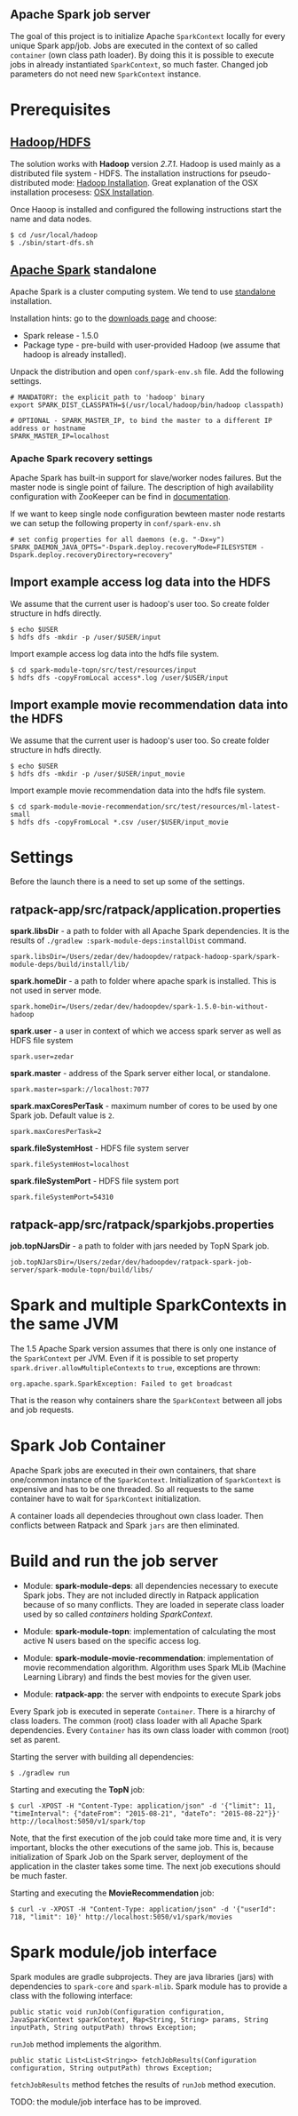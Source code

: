 Apache Spark job server
-----------------------------

The goal of this project is to initialize Apache `SparkContext` locally for every unique Spark app/job.
Jobs are executed in the context of so called `container` (own class path loader). By doing this it is possible to execute
jobs in already instantiated `SparkContext`, so much faster. Changed job parameters do not need new `SparkContext` instance.


# Prerequisites

## [Hadoop/HDFS](http://hadoop.apache.org/docs/current/)
The solution works with **Hadoop** version *2.7.1*. Hadoop is used mainly as a distributed file system - HDFS.
The installation instructions for pseudo-distributed mode: [Hadoop Installation](http://hadoop.apache.org/docs/current/hadoop-project-dist/hadoop-common/SingleCluster.html#Pseudo-Distributed_Operation).
Great explanation of the OSX installation procesess: [OSX Installation](http://joeyoung.io/installing-hadoop-and-yarn-on-os-x-trials-troubleshooting-and-work-arounds/).

Once Haoop is installed and configured the following instructions start the name and data nodes.

    $ cd /usr/local/hadoop
    $ ./sbin/start-dfs.sh
    
## [Apache Spark](http://spark.apache.org) standalone

Apache Spark is a cluster computing system. We tend to use [standalone](http://spark.apache.org/docs/latest/spark-standalone.html) installation.

Installation hints: go to the [downloads page](http://spark.apache.org/downloads.html) and choose:

* Spark release - 1.5.0
* Package type - pre-build with user-provided Hadoop (we assume that hadoop is already installed).

Unpack the distribution and open `conf/spark-env.sh` file. 
Add the following settings.

    # MANDATORY: the explicit path to 'hadoop' binary
    export SPARK_DIST_CLASSPATH=$(/usr/local/hadoop/bin/hadoop classpath)

    # OPTIONAL - SPARK_MASTER_IP, to bind the master to a different IP address or hostname
    SPARK_MASTER_IP=localhost

### Apache Spark recovery settings

Apache Spark has built-in support for slave/worker nodes failures. But the master node is single point of failure.
The description of high availability configuration with ZooKeeper can be find in [documentation](http://spark.apache.org/docs/latest/spark-standalone.html#high-availability).

If we want to keep single node configuration bewteen master node restarts we can setup the following property in `conf/spark-env.sh`

    # set config properties for all daemons (e.g. "-Dx=y")
    SPARK_DAEMON_JAVA_OPTS="-Dspark.deploy.recoveryMode=FILESYSTEM -Dspark.deploy.recoveryDirectory=recovery"

## Import example access log data into the HDFS

We assume that the current user is hadoop's user too. So create folder structure in hdfs directly. 

    $ echo $USER
    $ hdfs dfs -mkdir -p /user/$USER/input

Import example access log data into the hdfs file system.
 
    $ cd spark-module-topn/src/test/resources/input
    $ hdfs dfs -copyFromLocal access*.log /user/$USER/input

## Import example movie recommendation data into the HDFS

We assume that the current user is hadoop's user too. So create folder structure in hdfs directly. 

    $ echo $USER
    $ hdfs dfs -mkdir -p /user/$USER/input_movie

Import example movie recommendation data into the hdfs file system.

    $ cd spark-module-movie-recommendation/src/test/resources/ml-latest-small
    $ hdfs dfs -copyFromLocal *.csv /user/$USER/input_movie

# Settings

Before the launch there is a need to set up some of the settings.

## ratpack-app/src/ratpack/application.properties

**spark.libsDir** - a path to folder with all Apache Spark dependencies. It is the results of 
`./gradlew :spark-module-deps:installDist` command.

    spark.libsDir=/Users/zedar/dev/hadoopdev/ratpack-hadoop-spark/spark-module-deps/build/install/lib/

**spark.homeDir** - a path to folder where apache spark is installed. This is not used in server mode.

    spark.homeDir=/Users/zedar/dev/hadoopdev/spark-1.5.0-bin-without-hadoop

**spark.user** - a user in context of which we access spark server as well as HDFS file system

    spark.user=zedar

**spark.master** - address of the Spark server either local, or standalone.

    spark.master=spark://localhost:7077

**spark.maxCoresPerTask** - maximum number of cores to be used by one Spark job. Default value is `2`.

    spark.maxCoresPerTask=2

**spark.fileSystemHost** - HDFS file system server

    spark.fileSystemHost=localhost

**spark.fileSystemPort** - HDFS file system port

    spark.fileSystemPort=54310

## ratpack-app/src/ratpack/sparkjobs.properties

**job.topNJarsDir** - a path to folder with jars needed by TopN Spark job.

    job.topNJarsDir=/Users/zedar/dev/hadoopdev/ratpack-spark-job-server/spark-module-topn/build/libs/

# Spark and multiple SparkContexts in the same JVM

The 1.5 Apache Spark version assumes that there is only one instance of the `SparkContext` per JVM. 
Even if it is possible to set property `spark.driver.allowMultipleContexts` to `true`, exceptions are thrown:

    org.apache.spark.SparkException: Failed to get broadcast

That is the reason why containers share the `SparkContext` between all jobs and job requests.

# Spark Job Container

Apache Spark jobs are executed in their own containers, that share one/common instance of the `SparkContext`.
Initialization of `SparkContext` is expensive and has to be one threaded. So all requests to the same container have to
wait for `SparkContext` initialization.

A container loads all dependecies throughout own class loader. Then conflicts between Ratpack and Spark `jars` are then eliminated.

# Build and run the job server

* Module: **spark-module-deps**: all dependencies necessary to execute Spark jobs. They are not included directly in 
Ratpack application because of so many conflicts. They are loaded in seperate class loader used by so called *containers*
holding *SparkContext*.
* Module: **spark-module-topn**: implementation of calculating the most active N users based on the specific access log.
* Module: **spark-module-movie-recommendation**: implementation of movie recommendation algorithm. 
Algorithm uses Spark MLib (Machine Learning Library) and finds the best movies for the given user.

* Module: **ratpack-app**: the server with endpoints to execute Spark jobs

Every Spark job is executed in seperate `Container`. There is a hirarchy of class loaders. The common (root) class loader 
with all Apache Spark dependencies. Every `Container` has its own class loader with common (root) set as parent.

Starting the server with building all dependencies:

    $ ./gradlew run
    
Starting and executing the **TopN** job:

    $ curl -XPOST -H "Content-Type: application/json" -d '{"limit": 11, "timeInterval": {"dateFrom": "2015-08-21", "dateTo": "2015-08-22"}}' http://localhost:5050/v1/spark/top

Note, that the first execution of the job could take more time and, it is very important, blocks the other executions of the same job.
This is, because initialization of Spark Job on the Spark server, deployment of the application in the claster takes some time.
The next job executions should be much faster.

Starting and executing the **MovieRecommendation** job:

    $ curl -v -XPOST -H "Content-Type: application/json" -d '{"userId": 718, "limit": 10}' http://localhost:5050/v1/spark/movies

# Spark module/job interface

Spark modules are gradle subprojects. They are java libraries (jars) with dependencies to `spark-core` and `spark-mlib`.
Spark module has to provide a class with the following interface:

    public static void runJob(Configuration configuration, JavaSparkContext sparkContext, Map<String, String> params, String inputPath, String outputPath) throws Exception;
    
`runJob` method implements the algorithm.
    
    public static List<List<String>> fetchJobResults(Configuration configuration, String outputPath) throws Exception;
    
`fetchJobResults` method fetches the results of `runJob` method execution.

TODO: the module/job interface has to be improved.